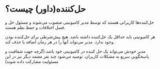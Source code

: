 # حل‌کننده(داور) چیست؟

حل‌کننده‌ها کاربرانی هستند که توسط مدیر کامیونیتی منصوب می‌شوند و مسئول حل و فصل اختلافات و حفظ نظم هستند.

هر کامیونیتی باید حداقل یک حل‌کننده داشته باشد. هیچ پیش‌شرطی برای حل‌کننده بودن وجود ندارد. مدیر می‌تواند آنها را در هر زمان اضافه یا حذف کند.

مدیر خودش می‌تواند یک حل کننده در کامیونیتی خود باشد.(گرچه جهت شفافیت و پاسخگویی سریع به مشکلات کاربران، توصیه می‌شود چند نفر معتمد دیگر نیز در این مسئولیت مشارکت داده شوند)

